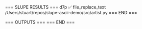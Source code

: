 === SLUPE RESULTS ===
d7p ✅ file_replace_text /Users/stuart/repos/slupe-ascii-demo/src/artist.py
=== END ===

=== OUTPUTS ===
=== END ===